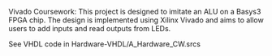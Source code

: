 Vivado Coursework:  This project is designed to imitate an ALU on a Basys3 FPGA chip. The design is implemented using Xilinx Vivado and aims to allow users to add inputs and read outputs from LEDs.

See VHDL code in Hardware-VHDL/A_Hardware_CW.srcs
